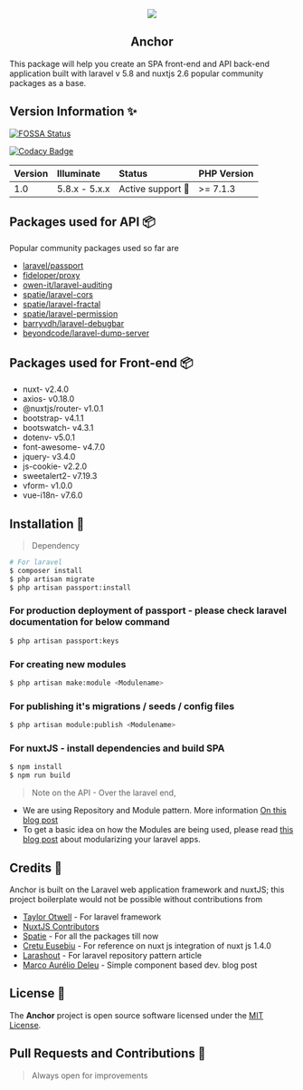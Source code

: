 <p align="center">
    <img src="https://github.com/psgganesh/anchor/blob/master/public/anchor-90.png?raw=true" />
    <h2 align="center">Anchor</h2>
</p>

This package will help you create an SPA front-end and API back-end application built with laravel v 5.8 and nuxtjs 2.6 popular community packages as a base. 

## Version Information ✨
[![FOSSA Status](https://app.fossa.com/api/projects/git%2Bgithub.com%2Fpsgganesh%2Fanchor.svg?type=shield)](https://app.fossa.com/projects/git%2Bgithub.com%2Fpsgganesh%2Fanchor?ref=badge_shield)

[![Codacy Badge](https://api.codacy.com/project/badge/Grade/049d71dd3aab4b3c8b3674c5d3aa8905)](https://www.codacy.com/app/psgganesh/anchor?utm_source=github.com&amp;utm_medium=referral&amp;utm_content=psgganesh/anchor&amp;utm_campaign=Badge_Grade)



 Version   | Illuminate    | Status                  | PHP Version
:----------|:--------------|:------------------------|:------------
 1.0       | 5.8.x - 5.x.x | Active support :rocket: | >= 7.1.3

## Packages used for API 📦
Popular community packages used so far are

- [laravel/passport](https://github.com/laravel/passport)
- [fideloper/proxy](https://github.com/fideloper/TrustedProxy)
- [owen-it/laravel-auditing](https://github.com/owen-it/laravel-auditing)
- [spatie/laravel-cors](https://github.com/spatie/laravel-cors)
- [spatie/laravel-fractal](https://github.com/spatie/laravel-fractal)
- [spatie/laravel-permission](https://github.com/spatie/laravel-permission)
- [barryvdh/laravel-debugbar](https://github.com/barryvdh/laravel-debugbar)
- [beyondcode/laravel-dump-server](https://github.com/beyondcode/laravel-dump-server)

## Packages used for Front-end 📦

- nuxt- v2.4.0
- axios- v0.18.0
- @nuxtjs/router- v1.0.1
- bootstrap- v4.1.1
- bootswatch- v4.3.1
- dotenv- v5.0.1
- font-awesome- v4.7.0
- jquery- v3.4.0
- js-cookie- v2.2.0
- sweetalert2- v7.19.3
- vform- v1.0.0
- vue-i18n- v7.6.0


## Installation  🎉

> Dependency 
``` bash
# For laravel
$ composer install
$ php artisan migrate
$ php artisan passport:install
```

### For production deployment of passport - please check laravel documentation for below command
```bash
$ php artisan passport:keys
```

### For creating new modules
```bash
$ php artisan make:module <Modulename>
```

### For publishing it's migrations / seeds / config files
```bash
$ php artisan module:publish <Modulename>
```

### For nuxtJS - install dependencies and build SPA
```bash
$ npm install
$ npm run build
```

> Note on the API - Over the laravel end, 
 - We are using Repository and Module pattern. More information [On this blog post](https://www.larashout.com/how-to-use-repository-pattern-in-laravel?ref=laravelnews)
 - To get a basic idea on how the Modules are being used, please read [this blog post](https://hackernoon.com/simple-and-complete-module-based-laravel-app-5fee7a21bf28) about modularizing your laravel apps.


## Credits 🙌
Anchor is built on the Laravel web application framework and nuxtJS; this project boilerplate would not be possible without contributions from 

- [Taylor Otwell](https://github.com/taylorotwell) - For laravel framework
- [NuxtJS Contributors](https://github.com/nuxt/nuxt.js)
- [Spatie](https://github.com/spatie) - For all the packages till now 
- [Cretu Eusebiu](https://github.com/cretueusebiu) - For reference on nuxt js integration of nuxt js 1.4.0
- [Larashout](https://www.larashout.com/how-to-use-repository-pattern-in-laravel) - For laravel repository pattern article
- [Marco Aurélio Deleu](https://hackernoon.com/simple-and-complete-module-based-laravel-app-5fee7a21bf28) - Simple component based dev. blog post

## License 📜
The **Anchor** project is open source software licensed under the [MIT License](LICENSE).

## Pull Requests and Contributions 🙏
> Always open for improvements
